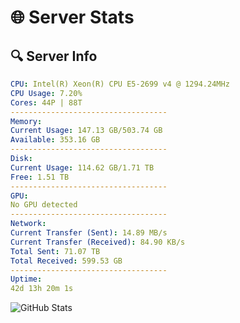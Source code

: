 # 🌐 Server Stats
## 🔍 Server Info
```yaml
CPU: Intel(R) Xeon(R) CPU E5-2699 v4 @ 1294.24MHz
CPU Usage: 7.20%
Cores: 44P | 88T
-----------------------------------
Memory:
Current Usage: 147.13 GB/503.74 GB
Available: 353.16 GB
-----------------------------------
Disk:
Current Usage: 114.62 GB/1.71 TB
Free: 1.51 TB
-----------------------------------
GPU:
No GPU detected
-----------------------------------
Network:
Current Transfer (Sent): 14.89 MB/s
Current Transfer (Received): 84.90 KB/s
Total Sent: 71.07 TB
Total Received: 599.53 GB
-----------------------------------
Uptime:
42d 13h 20m 1s
```
![GitHub Stats](https://img.shields.io/badge/Updated-2025-04-19_10:42:50-blue)